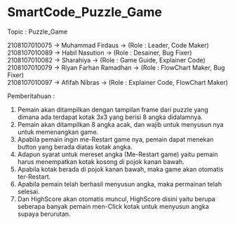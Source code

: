 # SmartCode_Puzzle_Game

Topic : Puzzle_Game
                       
 2108107010075 -> Muhammad Firdaus        -> (Role : Leader, Code Maker)               
 2108107010089 -> Habil Nasution          -> (Role : Desainer, Bug Fixer)              
 2108107010082 -> Sharahiya               -> (Role : Game Guide, Explainer Code)      
 2108107010079 -> Riyan Farhan Ramadhan   -> (Role : FlowChart Maker, Bug Fixer)       
 2108107010097 -> Afifah Nibras           -> (Role : Explainer Code, FlowChart Maker)  

Pemberitahuan :
1. Pemain akan ditampilkan dengan tampilan frame dari puzzle yang dimana ada terdapat kotak 3x3 yang berisi 8 angka didalamnya.
2. Pemain akan ditampilkan 8 angka acak, dan wajib untuk menyusun nya untuk memenangkan game.
3. Apabila pemain ingin me-Restart game nya, pemain dapat menekan button yang berada diatas kotak angka.
4. Adapun syarat untuk mereset angka (Me-Restart game) yaitu pemain harus menempatkan kotak kosong di pojok kanan bawah.
5. Apabila kotak berada di pojok kanan bawah, maka game akan otomatis ter-Restart.
6. Apabila pemain telah berhasil menyusun angka, maka permainan telah selesai.
7. Dan HighScore akan otomatis muncul, HighScore disini yaitu berupa seberapa banyak pemain men-Click kotak untuk menyusun angka supaya berurutan.
